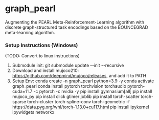# graph_pearl
Augmenting the PEARL Meta-Reinforcement-Learning algorithm with discrete graph-structured task encodings based on the BOUNCEGRAD meta-learning algorithm.








### Setup Instructions (Windows)
(TODO: Convert to linux instructions)
1. Submodule init: git submodule update --init --recursive
2. Download and install mujoco210: https://github.com/deepmind/mujoco/releases, and add it to PATH
3. Setup Env:
conda create -n graph_pearl python=3.9 -y
conda activate graph_pearl
conda install pytorch torchvision torchaudio pytorch-cuda=11.7 -c pytorch -c nvidia -y
pip install gymnasium[all]
pip install mujoco_py
pip install click gtimer joblib
pip install torch-scatter torch-sparse torch-cluster torch-spline-conv torch-geometric -f https://data.pyg.org/whl/torch-1.13.0+cu117.html
pip install ipykernel ipywidgets networkx